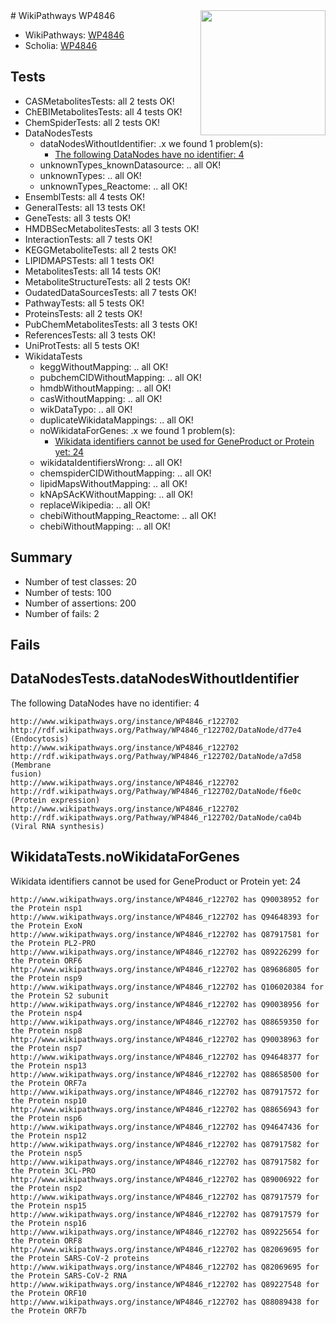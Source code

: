 <img style="float: right; width: 200px" src="https://upload.wikimedia.org/wikipedia/commons/thumb/8/83/Wplogo_with_text_500.png/640px-Wplogo_with_text_500.png" />
# WikiPathways WP4846

* WikiPathways: [WP4846](https://identifiers.org/wikipathways:WP4846)
* Scholia: [WP4846](https://scholia.toolforge.org/wikipathways/WP4846)
## Tests
* CASMetabolitesTests: all 2 tests OK!
* ChEBIMetabolitesTests: all 4 tests OK!
* ChemSpiderTests: all 2 tests OK!
* DataNodesTests
    * dataNodesWithoutIdentifier: .x we found 1 problem(s):
        * [The following DataNodes have no identifier: 4](#d2d32fa3)
    * unknownTypes_knownDatasource: .. all OK!
    * unknownTypes: .. all OK!
    * unknownTypes_Reactome: .. all OK!
* EnsemblTests: all 4 tests OK!
* GeneralTests: all 13 tests OK!
* GeneTests: all 3 tests OK!
* HMDBSecMetabolitesTests: all 3 tests OK!
* InteractionTests: all 7 tests OK!
* KEGGMetaboliteTests: all 2 tests OK!
* LIPIDMAPSTests: all 1 tests OK!
* MetabolitesTests: all 14 tests OK!
* MetaboliteStructureTests: all 2 tests OK!
* OudatedDataSourcesTests: all 7 tests OK!
* PathwayTests: all 5 tests OK!
* ProteinsTests: all 2 tests OK!
* PubChemMetabolitesTests: all 3 tests OK!
* ReferencesTests: all 3 tests OK!
* UniProtTests: all 5 tests OK!
* WikidataTests
    * keggWithoutMapping: .. all OK!
    * pubchemCIDWithoutMapping: .. all OK!
    * hmdbWithoutMapping: .. all OK!
    * casWithoutMapping: .. all OK!
    * wikDataTypo: .. all OK!
    * duplicateWikidataMappings: .. all OK!
    * noWikidataForGenes: .x we found 1 problem(s):
        * [Wikidata identifiers cannot be used for GeneProduct or Protein yet: 24](#e6b7a691)
    * wikidataIdentifiersWrong: .. all OK!
    * chemspiderCIDWithoutMapping: .. all OK!
    * lipidMapsWithoutMapping: .. all OK!
    * kNApSAcKWithoutMapping: .. all OK!
    * replaceWikipedia: .. all OK!
    * chebiWithoutMapping_Reactome: .. all OK!
    * chebiWithoutMapping: .. all OK!


## Summary

* Number of test classes: 20
* Number of tests: 100
* Number of assertions: 200
* Number of fails: 2

## Fails

<a name="d2d32fa3" />

## DataNodesTests.dataNodesWithoutIdentifier

The following DataNodes have no identifier: 4
```
http://www.wikipathways.org/instance/WP4846_r122702 http://rdf.wikipathways.org/Pathway/WP4846_r122702/DataNode/d77e4 (Endocytosis)
http://www.wikipathways.org/instance/WP4846_r122702 http://rdf.wikipathways.org/Pathway/WP4846_r122702/DataNode/a7d58 (Membrane
fusion)
http://www.wikipathways.org/instance/WP4846_r122702 http://rdf.wikipathways.org/Pathway/WP4846_r122702/DataNode/f6e0c (Protein expression)
http://www.wikipathways.org/instance/WP4846_r122702 http://rdf.wikipathways.org/Pathway/WP4846_r122702/DataNode/ca04b (Viral RNA synthesis)
```

<a name="e6b7a691" />

## WikidataTests.noWikidataForGenes

Wikidata identifiers cannot be used for GeneProduct or Protein yet: 24
```
http://www.wikipathways.org/instance/WP4846_r122702 has Q90038952 for the Protein nsp1
http://www.wikipathways.org/instance/WP4846_r122702 has Q94648393 for the Protein ExoN
http://www.wikipathways.org/instance/WP4846_r122702 has Q87917581 for the Protein PL2-PRO
http://www.wikipathways.org/instance/WP4846_r122702 has Q89226299 for the Protein ORF6
http://www.wikipathways.org/instance/WP4846_r122702 has Q89686805 for the Protein nsp9
http://www.wikipathways.org/instance/WP4846_r122702 has Q106020384 for the Protein S2 subunit
http://www.wikipathways.org/instance/WP4846_r122702 has Q90038956 for the Protein nsp4
http://www.wikipathways.org/instance/WP4846_r122702 has Q88659350 for the Protein nsp8
http://www.wikipathways.org/instance/WP4846_r122702 has Q90038963 for the Protein nsp7
http://www.wikipathways.org/instance/WP4846_r122702 has Q94648377 for the Protein nsp13
http://www.wikipathways.org/instance/WP4846_r122702 has Q88658500 for the Protein ORF7a
http://www.wikipathways.org/instance/WP4846_r122702 has Q87917572 for the Protein nsp10
http://www.wikipathways.org/instance/WP4846_r122702 has Q88656943 for the Protein nsp6
http://www.wikipathways.org/instance/WP4846_r122702 has Q94647436 for the Protein nsp12
http://www.wikipathways.org/instance/WP4846_r122702 has Q87917582 for the Protein nsp5
http://www.wikipathways.org/instance/WP4846_r122702 has Q87917582 for the Protein 3CL-PRO
http://www.wikipathways.org/instance/WP4846_r122702 has Q89006922 for the Protein nsp2
http://www.wikipathways.org/instance/WP4846_r122702 has Q87917579 for the Protein nsp15
http://www.wikipathways.org/instance/WP4846_r122702 has Q87917579 for the Protein nsp16
http://www.wikipathways.org/instance/WP4846_r122702 has Q89225654 for the Protein ORF8
http://www.wikipathways.org/instance/WP4846_r122702 has Q82069695 for the Protein SARS-CoV-2 proteins
http://www.wikipathways.org/instance/WP4846_r122702 has Q82069695 for the Protein SARS-CoV-2 RNA
http://www.wikipathways.org/instance/WP4846_r122702 has Q89227548 for the Protein ORF10
http://www.wikipathways.org/instance/WP4846_r122702 has Q88089438 for the Protein ORF7b
```

